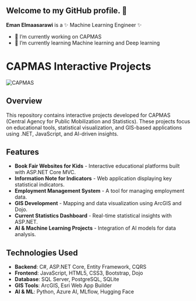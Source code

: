 ## Welcome to my GitHub profile. 👋

**Eman Elmaasarawi** is a ✨ Machine Learning Engineer ✨ 

- 🔭 I’m currently working on CAPMAS
- 🌱 I’m currently learning Machine learning and Deep learning
# CAPMAS Interactive Projects  

![CAPMAS](https://www.capmas.gov.eg/Contents-New/images/Logo2.jpg)  

## Overview  
This repository contains interactive projects developed for CAPMAS (Central Agency for Public Mobilization and Statistics). These projects focus on educational tools, statistical visualization, and GIS-based applications using .NET, JavaScript, and AI-driven insights.  

## Features  
- **Book Fair Websites for Kids** - Interactive educational platforms built with ASP.NET Core MVC.  
- **Information Note for Indicators** - Web application displaying key statistical indicators.  
- **Employment Management System** - A tool for managing employment data.  
- **GIS Development** - Mapping and data visualization using ArcGIS and Dojo.  
- **Current Statistics Dashboard** - Real-time statistical insights with ASP.NET.  
- **AI & Machine Learning Projects** - Integration of AI models for data analysis.  

## Technologies Used  
- **Backend**: C#, ASP.NET Core, Entity Framework, CQRS  
- **Frontend**: JavaScript, HTML5, CSS3, Bootstrap, Dojo  
- **Database**: SQL Server, PostgreSQL, SQLite  
- **GIS Tools**: ArcGIS, Esri Web App Builder  
- **AI & ML**: Python, Azure AI, MLflow, Hugging Face  

